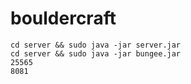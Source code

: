 <!--
  Title: EaglercraftX-1.19-Server
  Description: A 1.19 Eaglercraft / EaglercraftX server project!
  Author: CaenJones
  -->
<meta name='eaglercraft, eaglercraftx, eagler, eaglercraftx server, eaglercraft server' content='HTML, JavaScript, Shell, Batchfile'>

# bouldercraft
`cd server && sudo java -jar server.jar`
<br>
`cd server && sudo java -jar bungee.jar`
<br>
`25565`
<br>
`8081`
<br>
